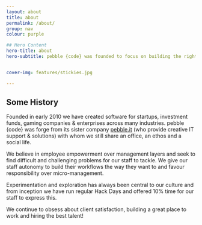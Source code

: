 ```yaml
---
layout: about
title: about
permalink: /about/
group: nav
colour: purple

## Hero Content
hero-title: about
hero-subtitle: pebble {code} was founded to focus on building the right products for great clients, to hire the best talent and to create a truly great bplace for technologists to work.


cover-img: features/stickies.jpg

---
```


## Some History

Founded in early 2010 we have created software for startups, investment funds, gaming companies &amp; enterprises across many industries. pebble {code} was forge from its sister company <a href="http://pebbleit.com">pebble.it</a> (who provide creative IT support &amp; solutions) with whom we still share an office, an ethos and a social life. 

We believe in employee empowerment over management layers and seek to find difficult and challenging problems for our staff to tackle. We give our staff autonomy to build their workflows the way they want to and favour responsibility over micro-management. 
 
Experimentation and exploration has always been central to our culture and from inception we have run regular Hack Days and offered 10% time for our staff to express this.

We continue to obsess about client satisfaction, building a great place to work and hiring the best talent!
